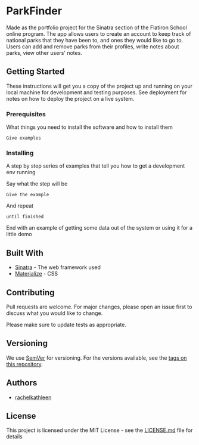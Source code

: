 # ParkFinder

Made as the portfolio project for the Sinatra section of the Flatiron School online program.
The app allows users to create an account to keep track of national parks that they have been to, and ones they would like to go to.
Users can add and remove parks from their profiles, write notes about parks, view other users' notes.

## Getting Started

These instructions will get you a copy of the project up and running on your local machine for development and testing purposes. See deployment for notes on how to deploy the project on a live system.

### Prerequisites

What things you need to install the software and how to install them

```
Give examples
```

### Installing

A step by step series of examples that tell you how to get a development env running

Say what the step will be

```
Give the example
```

And repeat

```
until finished
```

End with an example of getting some data out of the system or using it for a little demo

## Built With

* [Sinatra](http://sinatrarb.com/) - The web framework used
* [Materialize](https://materializecss.com/) - CSS


## Contributing

Pull requests are welcome. For major changes, please open an issue first to discuss what you would like to change.

Please make sure to update tests as appropriate.

## Versioning

We use [SemVer](http://semver.org/) for versioning. For the versions available, see the [tags on this repository](https://github.com/your/project/tags).

## Authors

* [rachelkathleen](https://github.com/rachelkathleen)

## License

This project is licensed under the MIT License - see the [LICENSE.md](LICENSE.md) file for details
